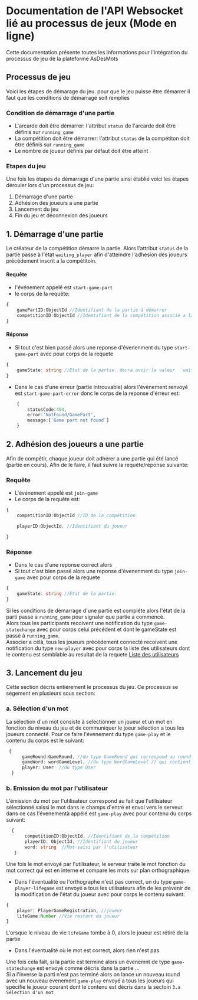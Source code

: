 # Documentation de l'API Websocket lié au processus de jeux (Mode en ligne)

<p>Cette documentation présente toutes les informations pour l'intégration du processus de jeu de la plateforme AsDesMots</p>
<p>

## Processus de jeu
Voici les étapes de démarage du jeu. pour que le jeu puisse être démarrer il faut que les conditions de démarrage soit remplies

### Condition de démarrage d'une partie
- L'arcarde doit être démarrer:  l'attribut `status` de l'arcarde doit être définis sur `running_game`
- La compétition doit être démarrer: l'attribut `status` de la compétiton doit être définis sur `running_game`
- Le nombre de joueur définis par défaut doit être atteint
  
### Etapes du jeu
Une fois les étapes de démarrage d'une partie ainsi établié voici les étapes dérouler lors d'un processus de jeu:
1. Démarrage d'une partie
2. Adhésion des joueurs a une partie 
3. Lancement du jeu
4. Fin du jeu et déconnexion des joueurs
 

## 1. Démarrage d'une partie   
Le créateur de la compétition démarre la partie. Alors l'attribut `status` de la partie passe à l'état `waiting_player` afin d'atteindre l'adhésion des joueurs précédement inscrit a la compétitoin.

#### Requête
- l'événement appelé est `start-game-part`
- le corps de la requête: 
```Typescript
{
    gamePartID:ObjectId //Identifiant de la partie à démarrer
    competitionID:ObjectId //Idemtifiant de la compétition associé a la partie
}
```

#### Réponse
- Si tout c'est bien passé alors une reponse d'évenenment du type `start-game-part` avec pour corps de la requete 
```Typescript
{
    gameState: string //Etat de la partie. devra avoir la valeur  `waiting_player`
}
```
- Dans le cas d'une erreur (partie introuvable) alors l'évènement renvoyé est `start-game-part-error` donc le corps de la reponse d'érreur est:
```TypeScript
    {
        statusCode:404,
        error:'NotFound/GamePart',
        message:[`Game part not found`]
    }
```

## 2. Adhésion des joueurs a une partie
Afin de compétir, chaque joueur doit adhérer a une partie qui été lancé (partie en cours). Afin de le faire, il faut suivre la requête/réponse suivante:

### Requête
- L'événement appelé est `join-game`
- Le corps de la requête est: 
```TypeScript
{
    competitionID:ObjectId //ID de la compétition

    playerID:ObjectId, //Identifiant du joueur

}
```

### Réponse
- Dans le cas d'une reponse correct alors 
- Si tout c'est bien passé alors une reponse d'évenenment du type `join-game` avec pour corps de la requete 
```Typescript
{
    gameState: string //Etat de la partie. 
}
```
Si les conditions de démarrage d'une partie est compléte alors l'état de la parti passe a `running_game` pour signaler que partie a commencé. <br/> 
Alors tous les participants recoivent une notification du type `game-statechange` avec pour corps celui précédent et dont le gameState est passé à `running_game`. <br/>
Associer a célà, tous les joueurs précédement connecté recoivent une notification du type `new-player` avec pour corps la liste des utilisateurs dont le contenu est semblable au resultat de la requete  [Liste des utilisateurs](https://asdesmots-apidoc.yaba-in.com/#api-Authorization-get_list_of_users_by_roleId)

## 3. Lancement du jeu
Cette section décris entiérement le processus du jeu. Ce processus se ségement en plusieurs sous section:

### a. Sélection d'un mot
La sélection d'un mot consiste à selectionner un joueur et un mot en fonction du niveau du jeu et de communiquer le joeur sélection a tous les joueurs connecté. Pour ce faire l'évenement du type `game-play` et le contenu du corps est le suivant: 
  ```Typescript
   {
        gameRound:GameRound, //du type GameRound qui correspond au round courrant
        gameWord: wordGameLevel, //du type WordGameLevel // qui contient le mot sélectionné
        player: User  //du type User
    }
  ```

### b. Emission du mot par l'utilisateur
L'émission du mot par l'utilisateur correspond au fait que l'utilisateur sélectionné saissi le mot dans le champs d'entré et envoi vers le serveur. dans ce cas l'évenementà appélé est `game-play` avec pour contenu du corps suivant:
 ```Typescript
   {
        competitionID:ObjectId, //Identifiant de la compétition
        playerID: ObjectId, //Identifiant du joueur
        word: string  //Mot saisi par l'utilisateur
    }
  ```
Une fois le mot envoyé par l'utilisateur, le serveur traite le mot fonction du mot correct qui est en interne et compare les mots sur plan orthographique.
- Dans l'éventualité ou l'orthographe n'est pas  correct, un du type `game-player-lifegame` est envoyé a tous les utilisateurs afin de les prévenir de la modification de l'état du joueur avec pour corps le contenu suivant: 
```Typescript
{
    player: PlayerGameRegistration, //joueur
    lifeGame:Number //Vie restant du joueur
}
```
 L'orsque le niveau de vie `lifeGame` tombe à 0, alors le joueur est rétiré de la partie
- Dans l'éventualité où le mot est correct, alors rien n'est pas.

Une fois cela fait, si la partie est terminé alors un évenemnt de type `game-statechange` est envoyé comme décris dans la partie ...     
 Si a l'inverse la parti n'est pas terminé alors on lance un nouveau round avec un nouveau évenement `game-play` envoyé a tous les joueurs qui spécifie le joueur courant dont le contenu est décris dans la sectoin `3.a Sélection d'un mot` 

 </p>